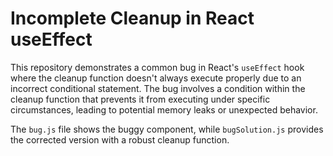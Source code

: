 # Incomplete Cleanup in React useEffect

This repository demonstrates a common bug in React's `useEffect` hook where the cleanup function doesn't always execute properly due to an incorrect conditional statement.  The bug involves a condition within the cleanup function that prevents it from executing under specific circumstances, leading to potential memory leaks or unexpected behavior.

The `bug.js` file shows the buggy component, while `bugSolution.js` provides the corrected version with a robust cleanup function.